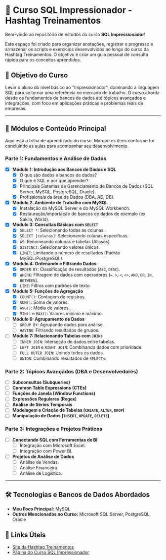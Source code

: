 # 📖 Curso SQL Impressionador - Hashtag Treinamentos

Bem-vindo ao repositório de estudos do curso **SQL Impressionador**!

Este espaço foi criado para organizar anotações, registrar o progresso e armazenar os scripts e exercícios desenvolvidos ao longo do curso da Hashtag Treinamentos. O objetivo é criar um guia pessoal de consulta rápida para os conceitos aprendidos.

## 🎯 Objetivo do Curso

Levar o aluno do nível básico ao "Impressionador", dominando a linguagem SQL para se tornar uma referência no mercado de trabalho. O curso aborda desde os fundamentos de bancos de dados até tópicos avançados e integrações, com foco em aplicações práticas e problemas reais de empresas.

---

## 🚀 Módulos e Conteúdo Principal

Aqui está a trilha de aprendizado do curso. Marque os itens conforme for concluindo as aulas para acompanhar seu desenvolvimento.

### Parte 1: Fundamentos e Análise de Dados

-   [x] **Módulo 1: Introdução aos Bancos de Dados e SQL**
    -   [x] O que são dados e bancos de dados?
    -   [x] O que é SQL e por que aprender?
    -   [x] Principais Sistemas de Gerenciamento de Bancos de Dados (SQL Server, MySQL, PostgreSQL, Oracle).
    -   [x] Profissionais da área de Dados (DBA, AD, DB).

-   [x] **Módulo 2: Ambiente de Trabalho com MySQL**
    -   [x] Instalação do MySQL Server e do MySQL Workbench.
    -   [x] Restauração/importação de bancos de dados de exemplo (ex: Sakila, World).

-   [x] **Módulo 3: Consultas Básicas com `SELECT`**
    -   [x] `SELECT *`: Selecionando todas as colunas.
    -   [x] `SELECT [colunas]`: Selecionando colunas específicas.
    -   [x] `AS`: Renomeando colunas e tabelas (Aliases).
    -   [x] `DISTINCT`: Selecionando valores únicos.
    -   [x] `LIMIT`: Limitando o número de resultados (Padrão MySQL/PostgreSQL).

-   [x] **Módulo 4: Ordenando e Filtrando Dados**
    -   [x] `ORDER BY`: Classificação de resultados (`ASC`, `DESC`).
    -   [x] `WHERE`: Filtragem de dados com operadores (`=`, `>`, `<`, `<>`, `AND`, `OR`, `IN`, `BETWEEN`).
    -   [x] `LIKE`: Filtros com padrões de texto.

-   [x] **Módulo 5: Funções de Agregação**
    -   [x] `COUNT()`: Contagem de registros.
    -   [x] `SUM()`: Soma de valores.
    -   [x] `AVG()`: Média de valores.
    -   [x] `MIN()` e `MAX()`: Valores mínimo e máximo.

-   [ ] **Módulo 6: Agrupamento de Dados**
    -   [ ] `GROUP BY`: Agrupando dados para análise.
    -   [ ] `HAVING`: Filtrando resultados de grupos.

-   [ ] **Módulo 7: Relacionando Tabelas com `JOINs`**
    -   [ ] `INNER JOIN`: Interseção de dados entre tabelas.
    -   [ ] `LEFT JOIN` e `RIGHT JOIN`: Combinando dados com prioridade.
    -   [ ] `FULL OUTER JOIN`: Unindo todos os dados.
    -   [ ] `UNION`: Combinando resultados de `SELECTs`.

### Parte 2: Tópicos Avançados (DBA e Desenvolvedores)

-   [ ] **Subconsultas (Subqueries)**
-   [ ] **Common Table Expressions (CTEs)**
-   [ ] **Funções de Janela (Window Functions)**
-   [ ] **Expressões Regulares (Regex)**
-   [ ] **Análise de Séries Temporais**
-   [ ] **Modelagem e Criação de Tabelas (`CREATE`, `ALTER`, `DROP`)**
-   [ ] **Manipulação de Dados (`INSERT`, `UPDATE`, `DELETE`)**

### Parte 3: Integrações e Projetos Práticos

-   [ ] **Conectando SQL com Ferramentas de BI**
    -   [ ] Integração com Microsoft Excel.
    -   [ ] Integração com Power BI.
-   [ ] **Projetos de Análise de Dados**
    -   [ ] Análise de Vendas.
    -   [ ] Análise Financeira.
    -   [ ] Análise de Logística.

---

## 🛠️ Tecnologias e Bancos de Dados Abordados

* **Meu Foco Principal:** MySQL
* **Outros Mencionados no Curso:** Microsoft SQL Server, PostgreSQL, Oracle

## 🔗 Links Úteis

* [Site da Hashtag Treinamentos](https://www.hashtagtreinamentos.com/)
* [Página do Curso SQL Impressionador](https://www.hashtagtreinamentos.com/curso-sql)
